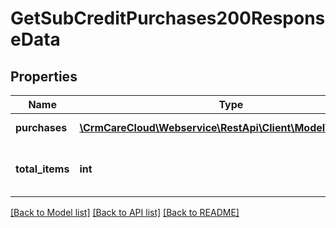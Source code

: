 # GetSubCreditPurchases200ResponseData

## Properties
Name | Type | Description | Notes
------------ | ------------- | ------------- | -------------
**purchases** | [**\CrmCareCloud\Webservice\RestApi\Client\Model\Purchase[]**](Purchase.md) | List of purchases. | [optional] 
**total_items** | **int** | The number of all found purchases. | [optional] 

[[Back to Model list]](../../README.md#documentation-for-models) [[Back to API list]](../../README.md#documentation-for-api-endpoints) [[Back to README]](../../README.md)


